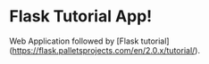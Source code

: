 # Flask Tutorial App!

Web Application followed by [Flask tutorial]
(https://flask.palletsprojects.com/en/2.0.x/tutorial/).